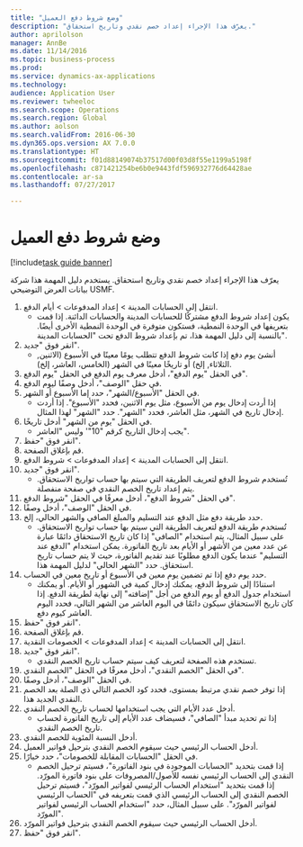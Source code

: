 ```yaml
--- 
title: "‏‫وضع شروط دفع العميل‬"
description: "يعرّف هذا الإجراء إعداد خصم نقدي وتاريخ استحقاق."
author: aprilolson
manager: AnnBe
ms.date: 11/14/2016
ms.topic: business-process
ms.prod: 
ms.service: dynamics-ax-applications
ms.technology: 
audience: Application User
ms.reviewer: twheeloc
ms.search.scope: Operations
ms.search.region: Global
ms.author: aolson
ms.search.validFrom: 2016-06-30
ms.dyn365.ops.version: AX 7.0.0
ms.translationtype: HT
ms.sourcegitcommit: f01d88149074b37517d00f03d8f55e1199a5198f
ms.openlocfilehash: c871421254be6b0e9443fdf596932776d64428ae
ms.contentlocale: ar-sa
ms.lasthandoff: 07/27/2017

---
```

# <a name="establish-customer-payment-terms"></a>‏‫وضع شروط دفع العميل‬

[!include[task guide banner](../../includes/task-guide-banner.md)]

يعرّف هذا الإجراء إعداد خصم نقدي وتاريخ استحقاق. يستخدم دليل المهمة هذا شركة بيانات العرض التوضيحي USMF.

1. انتقل إلى الحسابات المدينة > إعداد المدفوعات‬ > أيام الدفع‬.
    * يكون إعداد شروط الدفع مشتركًا للحسابات المدينة والحسابات الدائنة. إذا قمت بتعريفها في الوحدة النمطية، فستكون متوفرة في الوحدة النمطية الأخرى أيضًا. بالنسبة إلى دليل المهمة هذا، تم بإعداد شروط الدفع تحت "الحسابات المدينة".  
2. انقر فوق "جديد".
    * أنشئ يوم دفع إذا كانت شروط الدفع تتطلب يومًا معينًا في الأسبوع (الاثنين, الثلاثاء, إلخ) أو تاريخًا معينًا في الشهر (الخامس، العاشر، إلخ).  
3. في الحقل "يوم الدفع"، أدخل معرف يوم الدفع في الحقل "يوم الدفع".
4. في حقل "الوصف"، أدخل وصفًا ليوم الدفع.
5. في الحقل "الأسبوع/الشهر‬"، حدد إما الأسبوع أو الشهر.
    * إذا أردت إدخال يوم من الأسبوع، مثل يوم الاثنين، فحدد "الأسبوع". إذا أردت إدخال تاريخ في الشهر، مثل العاشر، فحدد "الشهر". حدد "الشهر" لهذا المثال.  
6. في الحقل "يوم من الشهر" أدخل تاريخًا.
    * يجب إدخال التاريخ كرقم "10"' وليس "العاشر".  
7. انقر فوق "حفظ".
8. قم بإغلاق الصفحة.
9. انتقل إلى الحسابات المدينة > إعداد المدفوعات‬ > شروط الدفع.
10. انقر فوق "جديد".
    * تُستخدم شروط الدفع لتعريف الطريقة التي سيتم بها حساب تواريخ الاستحقاق. يتم إعداد تاريخ الخصم النقدي في صفحة منفصلة.  
11. في الحقل "شروط الدفع"، أدخل معرفًا في الحقل "شروط الدفع".
12. في الحقل "الوصف"، أدخل وصفًا.
13. حدد طريقة دفع مثل الدفع عند التسليم والمبلغ الصافي والشهر الحالي، إلخ.
    * تُستخدم طريقة الدفع لتعريف الطريقة التي سيتم بها حساب تواريخ الاستحقاق.  على سبيل المثال، يتم استخدام "الصافي‬" إذا كان تاريخ الاستحقاق دائمًا عبارة عن عدد معين من الأشهر أو الأيام بعد تاريخ الفاتورة. يمكن استخدام "الدفع عند التسليم" عندما يكون الدفع مطلوبًا عند تقديم الفاتورة، حيث لا يتم حساب تاريخ استحقاق. حدد "الشهر الحالي" لدليل المهمة هذا.  
14. حدد يوم دفع إذا تم تضمين يوم معين في الأسبوع أو تاريخ معين في الحساب.
    * استنادًا إلى شروط الدفع، يمكنك إدخال كمية في الشهور أو الأيام. أو يمكنك استخدام جدول الدفع أو يوم الدفع من أجل "إضافته" إلى نهاية لطريقة الدفع. إذا كان تاريخ الاستحقاق سيكون دائمًا في اليوم العاشر من الشهر التالي، فحدد اليوم العاشر كيوم دفع.  
15. انقر فوق "حفظ".
16. قم بإغلاق الصفحة.
17. انتقل إلى الحسابات المدينة > إعداد المدفوعات‬ > الخصومات النقدية‬‬.
18. انقر فوق "جديد".
    * تستخدم هذه الصفحة لتعريف كيف سيتم حساب تاريخ الخصم النقدي.  
19. في الحقل "الخصم النقدي"، أدخل معرفًا في الحقل "الخصم النقدي".
20. في الحقل "الوصف"، أدخل وصفًا.
21. إذا توفر خصم نقدي مرتبط بمستوى، فحدد كود الخصم التالي ذي الصلة بعد الخصم النقدي الجديد هذا.
22. أدخل عدد الأيام التي يجب استخدامها لحساب تاريخ الخصم النقدي.
    * إذا تم تحديد مبدأ "الصافي"، فسيضاف عدد الأيام إلى تاريخ الفاتورة لحساب تاريخ الخصم النقدي.  
23. أدخل النسبة المئوية للخصم النقدي.
24. أدخل الحساب الرئيسي حيث سيقوم الخصم النقدي بترحيل فواتير العميل.
25. في الحقل "الحسابات المقابلة للخصومات"، حدد خيارًا.
    * إذا قمت بتحديد "الحسابات الموجودة في بنود الفاتورة"، فسيتم ترحيل الخصم النقدي إلى الحساب الرئيسي نفسه للأصول/المصروفات على بنود فاتورة المورّد. إذا قمت بتحديد "استخدام الحساب الرئيسي لفواتير المورّد"، فسيتم ترحيل الخصم النقدي إلى الحساب الرئيسي الذي قمت بتعريفه في "الحساب الرئيسي لفواتير المورّد". على سبيل المثال، حدد "استخدام الحساب الرئيسي لفواتير المورّد".  
26. أدخل الحساب الرئيسي حيث سيقوم الخصم النقدي بترحيل فواتير المورّد.
27. انقر فوق "حفظ".


